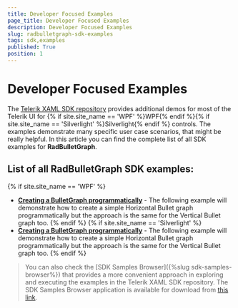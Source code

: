 ```yaml
---
title: Developer Focused Examples
page_title: Developer Focused Examples
description: Developer Focused Examples
slug: radbulletgraph-sdk-examples
tags: sdk,examples
published: True
position: 1
---
```


# Developer Focused Examples

The [Telerik XAML SDK repository](https://github.com/telerik/xaml-sdk/tree/master/) provides additional demos for most of the Telerik UI for {% if site.site_name == 'WPF' %}WPF{% endif %}{% if site.site_name == 'Silverlight' %}Silverlight{% endif %} controls. The examples demonstrate many specific user case scenarios, that might be really helpful. In this article you can find the complete list of all SDK examples for __RadBulletGraph__.

## List of all RadBulletGraph SDK examples:

{% if site.site_name == 'WPF' %}

* __[Creating a BulletGraph programmatically](https://github.com/telerik/xaml-sdk/tree/master/BulletGraph/WPF/CreatingABulletGraphProgrammatically)__ - 
The following example will demonstrate how to create a simple Horizontal Bullet graph programmatically but the approach is the same for the Vertical Bullet graph too.
{% endif %}
{% if site.site_name == 'Silverlight' %}
* __[Creating a BulletGraph programmatically](https://github.com/telerik/xaml-sdk/tree/master/BulletGraph/SL/CreatingABulletGraphProgrammatically)__ - 
The following example will demonstrate how to create a simple Horizontal Bullet graph programmatically but the approach is the same for the Vertical Bullet graph too.
{% endif %}

>You can also check the [SDK Samples Browser]({%slug sdk-samples-browser%}) that provides a more convenient approach in exploring and executing the examples in the Telerik XAML SDK repository. The SDK Samples Browser application is available for download from [this link](http://demos.telerik.com/xaml-sdkbrowser/).